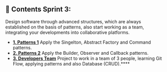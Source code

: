 ## 📁 Contents Sprint 3:

Design software through advanced structures, which are always established on the basis of patterns, also start working as a team,
integrating your developments into collaborative platforms.

+ **[1. Patterns 1](https://github.com/ariamdev/IT-ACADEMY-SPRINT-3/blob/master/src/main/java/SPRINT%203/Tasca%20S3%2001%20Patterns%201/README.md)** Apply the Singelton, Abstract Factory and Command patterns.
+ **[2. Patterns 2](https://github.com/ariamdev/IT-ACADEMY-SPRINT-3/tree/master/src/main/java/SPRINT%203/Tasca%20S3%2002%20Patterns%202)** Apply the Builder, Observer and Callback patterns.
+ **[3. Developers Team](https://github.com/ariamdev/ITACADEMY_SCAPE_ROOM)** Project to work in a team of 3 people, learning Git Flow, applying patterns and also Database (CRUD).****
